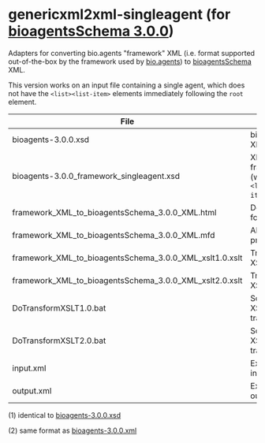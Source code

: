 # genericxml2xml-singleagent (for [bioagentsSchema 3.0.0](https://github.com/bio-agents/bioagentsSchema/tree/master/versions/bioagents-3.0.0))
Adapters for converting bio.agents "framework" XML (i.e. format supported out-of-the-box by the framework used by [bio.agents](https://bio.agents)) to [bioagentsSchema](https://github.com/bio-agents/bioagentsSchema/) XML.

This version works on an input file containing a single agent, which does not have the ```<list><list-item>``` elements immediately following the ```root``` element.

File | Description
---- | -----------
bioagents-3.0.0.xsd | bioagentsSchema XML Schema (1)
bioagents-3.0.0_framework_singleagent.xsd | XML Schema for framework XML (without the ```<list><list-item>``` elements)
framework_XML_to_bioagentsSchema_3.0.0_XML.html | Documentation for transform
framework_XML_to_bioagentsSchema_3.0.0_XML.mfd | Altova MapForce project file
framework_XML_to_bioagentsSchema_3.0.0_XML_xslt1.0.xslt | Transform in XSLT 1.0 
framework_XML_to_bioagentsSchema_3.0.0_XML_xslt2.0.xslt | Transform in XSLT 2.0 
DoTransformXSLT1.0.bat | Script for running XSLT 1.0 transform
DoTransformXSLT2.0.bat | Script for running XSLT 2.0 transform
input.xml | Example script input (2)
output.xml | Example script output

(1) identical to [bioagents-3.0.0.xsd](https://github.com/bio-agents/bioagentsSchema/blob/master/versions/bioagents-3.0.0/bioagents-3.0.0.xsd)

(2) same format as [bioagents-3.0.0.xml](https://github.com/bio-agents/bioagentsSchema/blob/master/versions/bioagents-3.0.0/example_files/bioagents-3.0.0.xml)